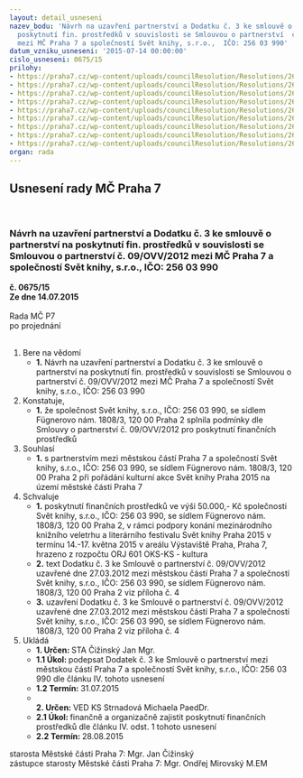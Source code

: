 ```yaml
---
layout: detail_usneseni
nazev_bodu: 'Návrh na uzavření partnerství a Dodatku č. 3 ke smlouvě o partnerství  na
  poskytnutí fin. prostředků v souvislosti se Smlouvou o partnerství  č. 09/OVV/2012
  mezi MČ Praha 7 a společností Svět knihy, s.r.o.,  IČO: 256 03 990'
datum_vzniku_usneseni: '2015-07-14 00:00:00'
cislo_usneseni: 0675/15
prilohy:
- https://praha7.cz/wp-content/uploads/councilResolution/Resolutions/26174/44-15-m25d_dodatek_c3_svet_knihy_2015.doc
- https://praha7.cz/wp-content/uploads/councilResolution/Resolutions/26174/44-15-zadost_svet_knihy_2015_r.pdf
- https://praha7.cz/wp-content/uploads/councilResolution/Resolutions/26174/44-15-svet_knihy_2015.pdf
- https://praha7.cz/wp-content/uploads/councilResolution/Resolutions/26174/44-15-dodatek_c3_svet_knihy_2015.doc
- https://praha7.cz/wp-content/uploads/councilResolution/Resolutions/26174/44-15-svet_knihy_9_ovv_2012_partnerstvi.pdf
- https://praha7.cz/wp-content/uploads/councilResolution/Resolutions/26174/44-15-or_svet_knihy_dodatek_c3_partnerstvi_2015.pdf
- https://praha7.cz/wp-content/uploads/councilResolution/Resolutions/26174/44-15-dph_svet_knihy_dodatek_c3_partnerstvi_2015.pdf
- https://praha7.cz/wp-content/uploads/councilResolution/Resolutions/26174/44-15-svet_knihy.doc
- https://praha7.cz/wp-content/uploads/councilResolution/Resolutions/26174/44-15-usneseni_zmc_073_k_materialu.doc
organ: rada
---
```

<div id="ucUsn_pList" class="usn">
	<span><h2>Usnesení rady MČ Praha 7 </h2>
<br></span><div class="standBody">
<span><h3>Návrh na uzavření partnerství a Dodatku č. 3 ke smlouvě o partnerství  na poskytnutí fin. prostředků v souvislosti se Smlouvou o partnerství  č. 09/OVV/2012 mezi MČ Praha 7 a společností Svět knihy, s.r.o.,  IČO: 256 03 990</h3></span><div class="center">
		<strong>č. 0675/15</strong><br>
	</div>
<div class="center">
		<strong>Ze dne 14.07.2015</strong><br><br>
	</div>Rada MČ P7<br> po projednání<br><br><ol>
<li>Bere na vědomí<ul><li>
<strong>1.</strong> Návrh na uzavření partnerství a Dodatku č. 3 ke smlouvě o partnerství  na poskytnutí fin. prostředků v souvislosti se Smlouvou o partnerství  č. 09/OVV/2012 mezi MČ Praha 7 a společností Svět knihy, s.r.o.,  IČO: 256 03 990</li></ul>
</li>
<li>Konstatuje,<ul><li>
<strong>1.</strong> že společnost Svět knihy, s.r.o., IČO: 256 03 990, se sídlem Fügnerovo nám. 1808/3, 120 00 Praha 2 splnila podmínky dle Smlouvy o partnerství č. 09/OVV/2012 pro poskytnutí finančních prostředků</li></ul>
</li>
<li>Souhlasí<ul><li>
<strong>1.</strong> s partnerstvím mezi městskou částí Praha 7 a společností Svět knihy, s.r.o., IČO: 256 03 990, se sídlem Fügnerovo nám. 1808/3, 120 00 Praha 2 při pořádání kulturní akce Svět knihy Praha 2015 na území městské části Praha 7</li></ul>
</li>
<li>Schvaluje<ul>
<li>
<strong>1.</strong> poskytnutí finančních prostředků ve výši 50.000,- Kč společnosti  Svět knihy, s.r.o., IČO: 256 03 990, se sídlem Fügnerovo nám. 1808/3,  120 00 Praha 2, v rámci podpory konání mezinárodního knižního veletrhu  a literárního festivalu Svět knihy Praha 2015 v termínu 14.-17. května 2015  v areálu Výstaviště Praha, Praha 7, hrazeno z rozpočtu ORJ 601 OKS-KS - kultura</li>
<li>
<strong>2.</strong> text Dodatku č. 3 ke Smlouvě o partnerství č. 09/OVV/2012 uzavřené dne 27.03.2012 mezi městskou částí Praha 7 a společností Svět knihy, s.r.o.,  IČO: 256 03 990, se sídlem Fügnerovo nám. 1808/3, 120 00 Praha 2  viz příloha č. 4</li>
<li>
<strong>3.</strong> uzavření Dodatku č. 3 ke Smlouvě o partnerství č. 09/OVV/2012 uzavřené dne 27.03.2012 mezi městskou částí Praha 7 a společností Svět knihy, s.r.o.,  IČO: 256 03 990, se sídlem Fügnerovo nám. 1808/3, 120 00 Praha 2  viz příloha č. 4</li>
</ul>
</li>
<li>Ukládá<ul>
<li>
<strong>1. Určen: </strong>STA Čižinský Jan Mgr.</li>
<li>
<strong>1.1 Úkol: </strong>podepsat Dodatek č. 3 ke Smlouvě o partnerství mezi městskou částí  Praha 7 a společností Svět knihy, s.r.o., IČO: 256 03 990  dle článku IV. tohoto usnesení</li>
<li>
<strong>1.2 Termín: </strong>31.07.2015</li>
<li>
<strong><br>2. Určen: </strong>VED KS Strnadová Michaela PaedDr.</li>
<li>
<strong>2.1 Úkol: </strong>finančně a organizačně zajistit poskytnutí finančních prostředků  dle článku IV. odst. 1 tohoto usnesení</li>
<li>
<strong>2.2 Termín: </strong>28.08.2015</li>
</ul>
</li>
</ol>starosta Městské části Praha 7: Mgr. Jan Čižinský<br>zástupce starosty Městské části Praha 7: Mgr. Ondřej Mirovský M.EM 
</div>
</div>